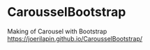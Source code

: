 # CarousselBootstrap
Making of Carousel with Bootstrap
https://joerilapin.github.io/CarousselBootstrap/
